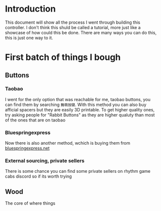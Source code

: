 # Introduction 
This document will show all the process I went through building this controller. I don't think this shuld be called a tutorial, more just like a showcase of how could this be done. There are many ways you can do this, this is just one way to it.

# First batch of things I bough
## Buttons
### Taobao
I went for the only option that was reachable for me, taobao buttons, you can find them by searching `舞萌按键`. With this method you can also buy afficial spacers but they are easily 3D printable. To get higher quality ones, try asking people for "Rabbit Buttons" as they are higher qualuty than most of the ones that are on taobao
### Bluespringexpress
Now there is also another method, wchich is buying them from [bluespringexpress.net](bluespringexpress.net)
### External sourcing, private sellers
There is some chance you can find some private sellers on rhythm game cabs discord so if its worth trying

## Wood
The core of where things 
